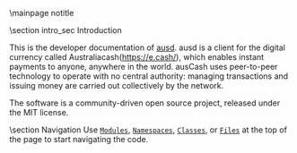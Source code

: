 \mainpage notitle

\section intro_sec Introduction

This is the developer documentation of [ausd](https://www.bitcoinabc.org/).
ausd is a client for the digital currency called Australiacash(https://e.cash/),
which enables instant payments to anyone, anywhere in the world. ausCash uses
peer-to-peer technology to operate with no central authority: managing
transactions and issuing money are carried out collectively by the network.

The software is a community-driven open source project, released under the
MIT license.

\section Navigation
Use <a href="modules.html"><code>Modules</code></a>,
<a href="namespaces.html"><code>Namespaces</code></a>,
<a href="classes.html"><code>Classes</code></a>, or
<a href="files.html"><code>Files</code></a> at the top of the page
to start navigating the code.

